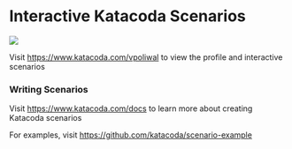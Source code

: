 # Interactive Katacoda Scenarios

[![](http://shields.katacoda.com/katacoda/vpoliwal/count.svg)](https://www.katacoda.com/vpoliwal "Get your profile on Katacoda.com")

Visit https://www.katacoda.com/vpoliwal to view the profile and interactive scenarios

### Writing Scenarios
Visit https://www.katacoda.com/docs to learn more about creating Katacoda scenarios

For examples, visit https://github.com/katacoda/scenario-example
